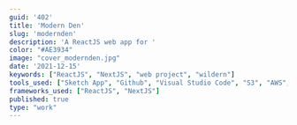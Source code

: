 ```yaml
---
guid: '402'
title: 'Modern Den'
slug: 'modernden'
description: 'A ReactJS web app for '
color: "#AE3934"
image: "cover_modernden.jpg"
date: '2021-12-15'
keywords: ["ReactJS", "NextJS", "web project", "wildern"]
tools_used: ["Sketch App", "Github", "Visual Studio Code", "S3", "AWS", "vercel"]
frameworks_used: ["ReactJS", "NextJS"]
published: true
type: "work"
---
```

